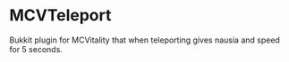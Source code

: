 MCVTeleport
===========

Bukkit plugin for MCVitality that when teleporting gives nausia and speed for 5 seconds.